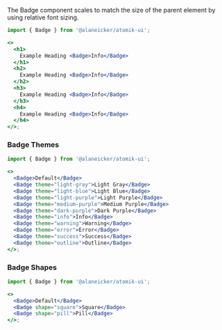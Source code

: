 The Badge component scales to match the size of the parent element by using relative font sizing.

```jsx
import { Badge } from '@alaneicker/atomik-ui';

<>
  <h1>
    Example Heading <Badge>Info</Badge>
  </h1>
  <h2>
    Example Heading <Badge>Info</Badge>
  </h2>
  <h3>
    Example Heading <Badge>Info</Badge>
  </h3>
  <h4>
    Example Heading <Badge>Info</Badge>
  </h4>
</>;
```

### Badge Themes

```jsx
import { Badge } from '@alaneicker/atomik-ui';

<>
  <Badge>Default</Badge>
  <Badge theme="light-gray">Light Gray</Badge>
  <Badge theme="light-blue">Light Blue</Badge>
  <Badge theme="light-purple">Light Purple</Badge>
  <Badge theme="medium-purple">Medium Purple</Badge>
  <Badge theme="dark-purple">Dark Purple</Badge>
  <Badge theme="info">Info</Badge>
  <Badge theme="warning">Warning</Badge>
  <Badge theme="error">Error</Badge>
  <Badge theme="success">Success</Badge>
  <Badge theme="outline">Outline</Badge>
</>;
```

### Badge Shapes

```jsx
import { Badge } from '@alaneicker/atomik-ui';

<>
  <Badge>Default</Badge>
  <Badge shape="square">Square</Badge>
  <Badge shape="pill">Pill</Badge>
</>;
```
